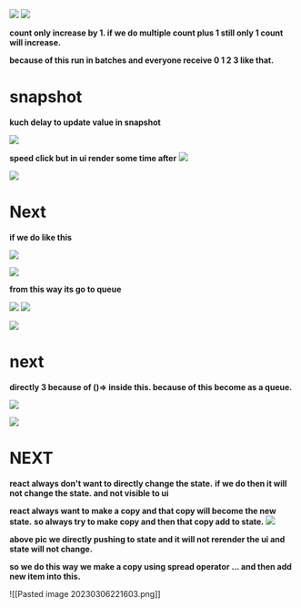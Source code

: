 
![](https://i.imgur.com/qcTKZsK.png)
![](https://i.imgur.com/W3VUp6M.png)



**count only increase by 1. if we do multiple count plus 1 still only 1 count will increase.**

**because of this run in batches and everyone receive  0 1 2 3 like that.**




# snapshot
**kuch delay to update value in snapshot**


![](https://i.imgur.com/jW6aLMK.png)


**speed click but in ui render some time after**
![](https://i.imgur.com/j6GfUvr.png)


![](https://i.imgur.com/dS4ZDw3.png)


# Next
**if we do like this**

![](https://i.imgur.com/jO027uq.png)


![](https://i.imgur.com/6m6DqWj.png)


**from this way its go to queue**

![](https://i.imgur.com/tdbSm7L.png)
![](https://i.imgur.com/XTRsnb0.png)


![](https://i.imgur.com/w0Ia21r.png)


# next

**directly 3 because of ()=> inside this. because of this become as a queue.**

![](https://i.imgur.com/ksXcxFR.png)


![](https://i.imgur.com/ejvOpex.png)



# NEXT

**react always don't want to directly change the state.**
**if we do then it will not change the state. and not visible to ui**

**react always want to make a copy and that copy will become the new state.**
**so always try to make copy and then that copy add to state.**
![](https://i.imgur.com/CTk7Ule.png)


**above pic we directly pushing to state and it will not rerender the ui and state will not change.**


**so we do this way we make a copy using spread operator ... and then add new item into this.**
<!--⚠️Imgur upload failed, check dev console-->
![[Pasted image 20230306221603.png]]